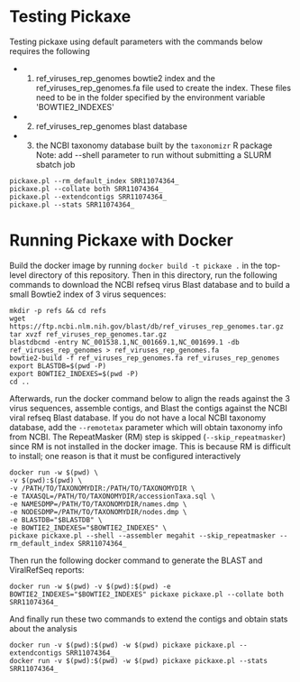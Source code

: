 # Testing Pickaxe

Testing pickaxe using default parameters with the commands below requires the following
- 1) ref_viruses_rep_genomes bowtie2 index and the ref_viruses_rep_genomes.fa file used to create the index. These files need to be in the folder specified by the environment variable 'BOWTIE2_INDEXES'
- 2) ref_viruses_rep_genomes blast database
- 3) the NCBI taxonomy database built by the `taxonomizr` R package
Note: add --shell parameter to run without submitting a SLURM sbatch job

```
pickaxe.pl --rm_default_index SRR11074364_
pickaxe.pl --collate both SRR11074364_
pickaxe.pl --extendcontigs SRR11074364_
pickaxe.pl --stats SRR11074364_
```

# Running Pickaxe with Docker

Build the docker image by running `docker build -t pickaxe .` in the top-level directory of this repository. Then in this directory, run the following commands to download the NCBI refseq virus Blast database and to build a small Bowtie2 index of 3 virus sequences:

```
mkdir -p refs && cd refs
wget https://ftp.ncbi.nlm.nih.gov/blast/db/ref_viruses_rep_genomes.tar.gz
tar xvzf ref_viruses_rep_genomes.tar.gz 
blastdbcmd -entry NC_001538.1,NC_001669.1,NC_001699.1 -db ref_viruses_rep_genomes > ref_viruses_rep_genomes.fa
bowtie2-build -f ref_viruses_rep_genomes.fa ref_viruses_rep_genomes
export BLASTDB=$(pwd -P)
export BOWTIE2_INDEXES=$(pwd -P)
cd ..
```

Afterwards, run the docker command below to align the reads against the 3 virus sequences, assemble contigs, and Blast the contigs against the NCBI viral refseq Blast database. If you do not have a local NCBI taxonomy database, add the `--remotetax` parameter which will obtain taxonomy info from NCBI. The RepeatMasker (RM) step is skipped (`--skip_repeatmasker`) since RM is not installed in the docker image. This is because RM is difficult to install; one reason is that it must be configured interactively

```
docker run -w $(pwd) \
-v $(pwd):$(pwd) \
-v /PATH/TO/TAXONOMYDIR:/PATH/TO/TAXONOMYDIR \
-e TAXASQL=/PATH/TO/TAXONOMYDIR/accessionTaxa.sql \
-e NAMESDMP=/PATH/TO/TAXONOMYDIR/names.dmp \
-e NODESDMP=/PATH/TO/TAXONOMYDIR/nodes.dmp \
-e BLASTDB="$BLASTDB" \
-e BOWTIE2_INDEXES="$BOWTIE2_INDEXES" \
pickaxe pickaxe.pl --shell --assembler megahit --skip_repeatmasker --rm_default_index SRR11074364_
```

Then run the following docker command to generate the BLAST and ViralRefSeq reports:

`docker run -w $(pwd) -v $(pwd):$(pwd) -e BOWTIE2_INDEXES="$BOWTIE2_INDEXES" pickaxe pickaxe.pl --collate both SRR11074364_`

And finally run these two commands to extend the contigs and obtain stats about the analysis

```
docker run -v $(pwd):$(pwd) -w $(pwd) pickaxe pickaxe.pl --extendcontigs SRR11074364_
docker run -v $(pwd):$(pwd) -w $(pwd) pickaxe pickaxe.pl --stats SRR11074364_
```

